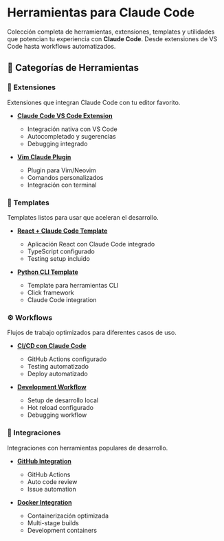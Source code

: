 # Herramientas para Claude Code

Colección completa de herramientas, extensiones, templates y utilidades que potencian tu experiencia con **Claude Code**. Desde extensiones de VS Code hasta workflows automatizados.

## 🎯 Categorías de Herramientas

### 🔌 Extensiones
Extensiones que integran Claude Code con tu editor favorito.

- **[Claude Code VS Code Extension](/docs/herramientas/extensions/vscode-extension)**
  - Integración nativa con VS Code
  - Autocompletado y sugerencias
  - Debugging integrado

- **[Vim Claude Plugin](/docs/herramientas/extensions/vim-plugin)**
  - Plugin para Vim/Neovim
  - Comandos personalizados
  - Integración con terminal

### 📄 Templates
Templates listos para usar que aceleran el desarrollo.

- **[React + Claude Code Template](/docs/herramientas/templates/react-template)**
  - Aplicación React con Claude Code integrado
  - TypeScript configurado
  - Testing setup incluido

- **[Python CLI Template](/docs/herramientas/templates/python-cli)**
  - Template para herramientas CLI
  - Click framework
  - Claude Code integration

### ⚙️ Workflows
Flujos de trabajo optimizados para diferentes casos de uso.

- **[CI/CD con Claude Code](/docs/herramientas/workflows/cicd-pipeline)**
  - GitHub Actions configurado
  - Testing automatizado
  - Deploy automatizado

- **[Development Workflow](/docs/herramientas/workflows/dev-workflow)**
  - Setup de desarrollo local
  - Hot reload configurado
  - Debugging workflow

### 🔗 Integraciones
Integraciones con herramientas populares de desarrollo.

- **[GitHub Integration](/docs/herramientas/integraciones/github)**
  - GitHub Actions
  - Auto code review
  - Issue automation

- **[Docker Integration](/docs/herramientas/integraciones/docker)**
  - Containerización optimizada
  - Multi-stage builds
  - Development containers